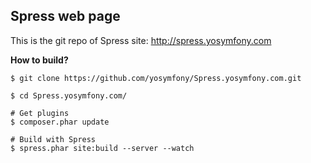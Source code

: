 ## Spress web page

This is the git repo of Spress site: <http://spress.yosymfony.com>

**How to build?**

```
$ git clone https://github.com/yosymfony/Spress.yosymfony.com.git

$ cd Spress.yosymfony.com/

# Get plugins
$ composer.phar update

# Build with Spress
$ spress.phar site:build --server --watch

```
